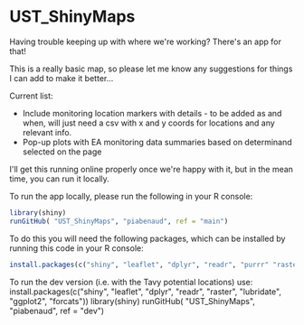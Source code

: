 # UST_ShinyMaps
Having trouble keeping up with where we're working? There's an app for that!

This is a really basic map, so please let me know any suggestions for things I can add to make it better...

Current list:

* Include monitoring location markers with details - to be added as and when, will just need a csv with x and y coords for locations and any relevant info.
* Pop-up plots with EA monitoring data summaries based on determinand selected on the page

I'll get this running online properly once we're happy with it, but in the mean time, you can run it locally.

To run the app locally, please run the following in your R console: 
```R
library(shiny)
runGitHub( "UST_ShinyMaps", "piabenaud", ref = "main")
```
To do this you will need the following packages, which can be installed by running this code in your R console:
 ```R
 install.packages(c("shiny", "leaflet", "dplyr", "readr", "purrr" "raster", "lubridate", "ggplot2", "sp"))
 ```
To run the dev version (i.e. with the Tavy potential locations) use:
install.packages(c("shiny", "leaflet", "dplyr", "readr", "raster", "lubridate", "ggplot2", "forcats"))
library(shiny)
runGitHub( "UST_ShinyMaps", "piabenaud", ref = "dev")